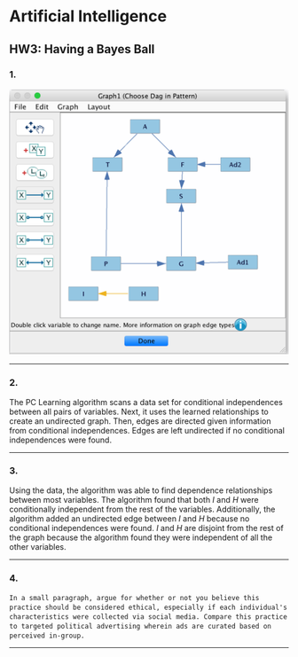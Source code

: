 # Artificial Intelligence
## HW3: Having a Bayes Ball

### 1.
![alt text](Structure.png)
***

### 2.
The PC Learning algorithm scans a data set for conditional independences between all pairs of variables. Next, it uses the learned relationships to create an undirected graph. Then, edges are directed given information from conditional independences. Edges are left undirected if no conditional independences were found.
***

### 3.
Using the data, the algorithm was able to find dependence relationships between most variables. The algorithm found that both *I* and *H* were conditionally independent from the rest of the variables. Additionally, the algorithm added an undirected edge between *I* and *H* because no conditional independences were found. *I* and *H* are disjoint from the rest of the graph because the algorithm found they were independent of all the other variables.
***

### 4.
```In a small paragraph, argue for whether or not you believe this practice should be considered ethical, especially if each individual's characteristics were collected via social media. Compare this practice to targeted political advertising wherein ads are curated based on perceived in-group.```
***
